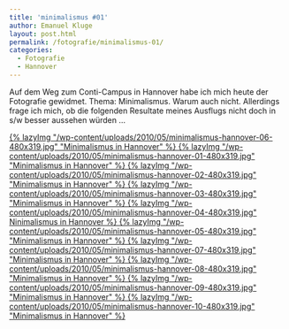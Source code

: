 ```yaml
---
title: 'minimalismus #01'
author: Emanuel Kluge
layout: post.html
permalink: /fotografie/minimalismus-01/
categories:
  - Fotografie
  - Hannover
---
```


Auf dem Weg zum Conti-Campus in Hannover habe ich mich heute der Fotografie gewidmet. Thema: Minimalismus. Warum auch nicht. Allerdings frage ich mich, ob die folgenden Resultate meines Ausflugs nicht doch in s/w besser aussehen würden &hellip;

<a href="{{ site.cdnurl }}wp-content/uploads/2010/05/minimalismus-hannover-06.jpg" rel="lightbox">
  {% lazyImg "/wp-content/uploads/2010/05/minimalismus-hannover-06-480x319.jpg" "Minimalismus in Hannover" %}
</a>

<a href="{{ site.cdnurl }}wp-content/uploads/2010/05/minimalismus-hannover-01.jpg" rel="lightbox">
  {% lazyImg "/wp-content/uploads/2010/05/minimalismus-hannover-01-480x319.jpg" "Minimalismus in Hannover" %}
</a>

<a href="{{ site.cdnurl }}wp-content/uploads/2010/05/minimalismus-hannover-02.jpg" rel="lightbox">
  {% lazyImg "/wp-content/uploads/2010/05/minimalismus-hannover-02-480x319.jpg" "Minimalismus in Hannover" %}
</a>

<a href="{{ site.cdnurl }}wp-content/uploads/2010/05/minimalismus-hannover-03.jpg" rel="lightbox">
  {% lazyImg "/wp-content/uploads/2010/05/minimalismus-hannover-03-480x319.jpg" "Minimalismus in Hannover" %}
</a>

<a href="{{ site.cdnurl }}wp-content/uploads/2010/05/minimalismus-hannover-04.jpg" rel="lightbox">
  {% lazyImg "/wp-content/uploads/2010/05/minimalismus-hannover-04-480x319.jpg" Ninimalismus in Hannover %}
</a>

<a href="{{ site.cdnurl }}wp-content/uploads/2010/05/minimalismus-hannover-05.jpg" rel="lightbox">
  {% lazyImg "/wp-content/uploads/2010/05/minimalismus-hannover-05-480x319.jpg" "Minimalismus in Hannover" %}
</a>

<a href="{{ site.cdnurl }}wp-content/uploads/2010/05/minimalismus-hannover-07.jpg" rel="lightbox">
  {% lazyImg "/wp-content/uploads/2010/05/minimalismus-hannover-07-480x319.jpg" "Minimalismus in Hannover" %}
</a>

<a href="{{ site.cdnurl }}wp-content/uploads/2010/05/minimalismus-hannover-08.jpg" rel="lightbox">
  {% lazyImg "/wp-content/uploads/2010/05/minimalismus-hannover-08-480x319.jpg" "Minimalismus in Hannover" %}
</a>

<a href="{{ site.cdnurl }}wp-content/uploads/2010/05/minimalismus-hannover-09.jpg" rel="lightbox">
  {% lazyImg "/wp-content/uploads/2010/05/minimalismus-hannover-09-480x319.jpg" "Minimalismus in Hannover" %}
</a>

<a href="{{ site.cdnurl }}wp-content/uploads/2010/05/minimalismus-hannover-10.jpg" rel="lightbox">
  {% lazyImg "/wp-content/uploads/2010/05/minimalismus-hannover-10-480x319.jpg" "Minimalismus in Hannover" %}
</a>
